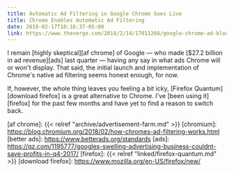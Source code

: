 ```yaml
---
title: Automatic Ad Filtering in Google Chrome Goes Live
title: Chrome Enables Automatic Ad Filtering
date: 2018-02-17T10:16:37-05:00
link: https://www.theverge.com/2018/2/14/17011266/google-chrome-ad-blocker-features
---
```


I remain [highly skeptical][af chrome] of Google — who made [$27.2 billion in ad revenue][ads] last quarter — having any say in what ads Chrome will or won't display. That said, the initial launch and implementation of Chrome's native ad filtering seems honest enough, for now.

If, however, the whole thing leaves you feeling a bit icky, [Firefox Quantum][download firefox] is a great alternative to Chrome. I've [been using it][firefox] for the past few months and have yet to find a reason to switch back. 

[af chrome]: {{< relref "archive/advertisement-farm.md" >}}
[chromium]: https://blog.chromium.org/2018/02/how-chromes-ad-filtering-works.html
[better ads]: https://www.betterads.org/standards
[ads]: https://qz.com/1195777/googles-swelling-advertising-business-couldnt-save-profits-in-q4-2017/
[firefox]: {{< relref "linked/firefox-quantum.md" >}}
[download firefox]: https://www.mozilla.org/en-US/firefox/new/